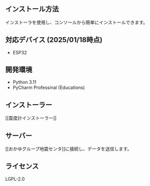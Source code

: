 ## インストール方法

インストーラを使用し、コンソールから簡単にインストールできます。

## 対応デバイス (2025/01/18時点)
- ESP32

## 開発環境

- Python 3.11
- PyCharm Professinal (Educations)

## インストーラー

[[震度計インストーラー]]
## サーバー

[[おかゆグループ地震センタ]]に接続し、データを送信します。

## ライセンス

LGPL-2.0

